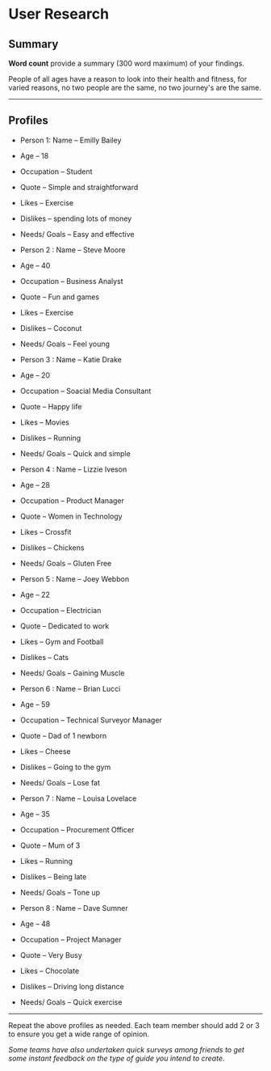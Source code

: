 # User Research

## Summary

**Word count** provide a summary (300 word maximum) of your findings.

People of all ages have a reason to look into their health and fitness, for varied reasons, no two people are the same, no two journey's are the same.

---

## Profiles

- Person 1: Name – Emilly Bailey 
- Age – 18 
- Occupation – Student 
- Quote – Simple and straightforward 
- Likes – Exercise 
- Dislikes – spending lots of money 
- Needs/ Goals – Easy and effective

- Person 2 : Name – Steve Moore 
- Age – 40 
- Occupation – Business Analyst 
- Quote – Fun and games
- Likes – Exercise 
- Dislikes – Coconut 
- Needs/ Goals – Feel young

- Person 3 : Name – Katie Drake 
- Age – 20 
- Occupation – Soacial Media Consultant 
- Quote – Happy life
- Likes – Movies 
- Dislikes – Running 
- Needs/ Goals – Quick and simple

- Person 4 : Name – Lizzie Iveson 
- Age – 28 
- Occupation – Product Manager 
- Quote – Women in Technology
- Likes – Crossfit 
- Dislikes – Chickens 
- Needs/ Goals – Gluten Free

- Person 5 : Name – Joey Webbon 
- Age – 22 
- Occupation – Electrician 
- Quote – Dedicated to work
- Likes – Gym and Football 
- Dislikes – Cats 
- Needs/ Goals – Gaining Muscle

- Person 6 : Name – Brian Lucci 
- Age – 59 
- Occupation – Technical Surveyor Manager
- Quote – Dad of 1 newborn
- Likes – Cheese 
- Dislikes – Going to the gym 
- Needs/ Goals – Lose fat

- Person 7 : Name – Louisa Lovelace 
- Age – 35 
- Occupation – Procurement Officer
- Quote – Mum of 3 
- Likes – Running 
- Dislikes – Being late 
- Needs/ Goals – Tone up

- Person 8 : Name – Dave Sumner 
- Age – 48 
- Occupation – Project Manager 
- Quote – Very Busy
- Likes – Chocolate 
- Dislikes – Driving long distance
- Needs/ Goals – Quick exercise

---

<!--This can be deleted prior to submission -->

Repeat the above profiles as needed. Each team member should add 2 or 3 to ensure you get a wide range of opinion.

_Some teams have also undertaken quick surveys among friends to get some instant feedback on the type of guide you intend to create_.
